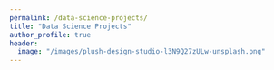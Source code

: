 ```yaml
---
permalink: /data-science-projects/
title: "Data Science Projects"
author_profile: true
header:
  image: "/images/plush-design-studio-l3N9Q27zULw-unsplash.png"
---
```


